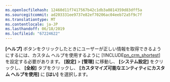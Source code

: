 ```yaml
---
ms.openlocfilehash: 12460d11f7417567b42c1db3a0814359d83dff5a
ms.sourcegitcommit: ad203331ee9737e82ef70206ac04eeb72a5f9c7f
ms.translationtype: MT
ms.contentlocale: ja-JP
ms.lasthandoff: 06/18/2019
ms.locfileid: "67224622"
---
```

**[ヘルプ]** ボタンをクリックしたときにユーザーが正しい情報を取得できるようにするには、カスタム ヘルプを使用するように [!INCLUDE[pn_crm_shortest](pn-crm-shortest.md)] を設定する必要があります。 **[設定]**  >  **[管理]** に移動し、 **[システム設定]** をクリックし、 **[全般]** タブをクリックし、 **[カスタマイズ可能なエンティティにカスタム ヘルプを使用]** に **[はい]** を選択します。